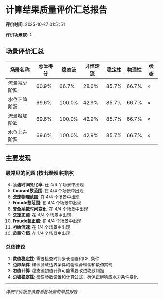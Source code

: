 # 计算结果质量评价汇总报告

**评价时间**: 2025-10-27 01:51:51

**评价场景数**: 4

## 场景评价汇总

| 场景名称 | 总体得分 | 稳态流 | 非恒定流 | 稳定性 | 物理性 | 状态 |
|---------|---------|--------|---------|--------|--------|------|
| 流量减少阶跃 | 60.9% | 66.7% | 28.6% | 85.7% | 66.7% | ✗ |
| 水位下降阶跃 | 69.6% | 100.0% | 42.9% | 85.7% | 66.7% | ✗ |
| 流量增加阶跃 | 69.6% | 100.0% | 42.9% | 85.7% | 66.7% | ✗ |
| 水位上升阶跃 | 69.6% | 100.0% | 42.9% | 85.7% | 66.7% | ✗ |

## 主要发现

### 最常见的问题 (按出现频率排序)

4. **流速时间变化率**: 在 4/4 个场景中出现
4. **Courant数范围**: 在 4/4 个场景中出现
4. **流速物理范围**: 在 4/4 个场景中出现
4. **Froude数范围**: 在 4/4 个场景中出现
4. **安全系数时间变化**: 在 4/4 个场景中出现
4. **流速正值**: 在 4/4 个场景中出现
4. **Froude数正值**: 在 4/4 个场景中出现
1. **初始流速**: 在 1/4 个场景中出现
1. **质量守恒**: 在 1/4 个场景中出现

### 总体建议

1. **数值稳定性**: 需要检查时间步长设置和CFL条件
2. **边界条件**: 建议验证边界条件的物理合理性和数值实现
3. **初值计算**: 稳态流初值计算可能需要改进收敛判据
4. **边坡稳定性**: 检查参数设置和计算公式，确保正确响应水力条件变化

---

*详细评价报告请查看各场景的单独报告*
